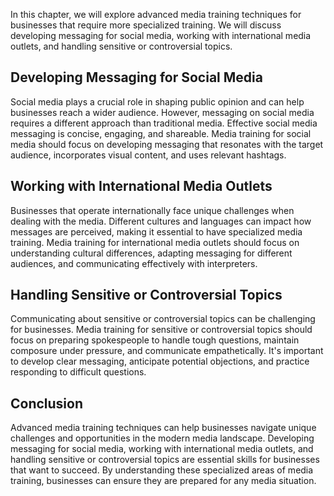 
In this chapter, we will explore advanced media training techniques for businesses that require more specialized training. We will discuss developing messaging for social media, working with international media outlets, and handling sensitive or controversial topics.

Developing Messaging for Social Media
-------------------------------------

Social media plays a crucial role in shaping public opinion and can help businesses reach a wider audience. However, messaging on social media requires a different approach than traditional media. Effective social media messaging is concise, engaging, and shareable. Media training for social media should focus on developing messaging that resonates with the target audience, incorporates visual content, and uses relevant hashtags.

Working with International Media Outlets
----------------------------------------

Businesses that operate internationally face unique challenges when dealing with the media. Different cultures and languages can impact how messages are perceived, making it essential to have specialized media training. Media training for international media outlets should focus on understanding cultural differences, adapting messaging for different audiences, and communicating effectively with interpreters.

Handling Sensitive or Controversial Topics
------------------------------------------

Communicating about sensitive or controversial topics can be challenging for businesses. Media training for sensitive or controversial topics should focus on preparing spokespeople to handle tough questions, maintain composure under pressure, and communicate empathetically. It's important to develop clear messaging, anticipate potential objections, and practice responding to difficult questions.

Conclusion
----------

Advanced media training techniques can help businesses navigate unique challenges and opportunities in the modern media landscape. Developing messaging for social media, working with international media outlets, and handling sensitive or controversial topics are essential skills for businesses that want to succeed. By understanding these specialized areas of media training, businesses can ensure they are prepared for any media situation.
